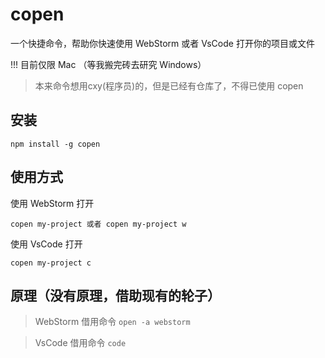 # copen
一个快捷命令，帮助你快速使用 WebStorm 或者 VsCode 打开你的项目或文件

!!! 目前仅限 Mac （等我搬完砖去研究 Windows）

> 本来命令想用cxy(程序员)的，但是已经有仓库了，不得已使用 copen 

## 安装
```
npm install -g copen
```

## 使用方式
使用 WebStorm 打开
```
copen my-project 或者 copen my-project w
```

使用 VsCode 打开
```
copen my-project c
```


## 原理（没有原理，借助现有的轮子）

> WebStorm 借用命令 `open -a webstorm` 

> VsCode 借用命令 `code`
